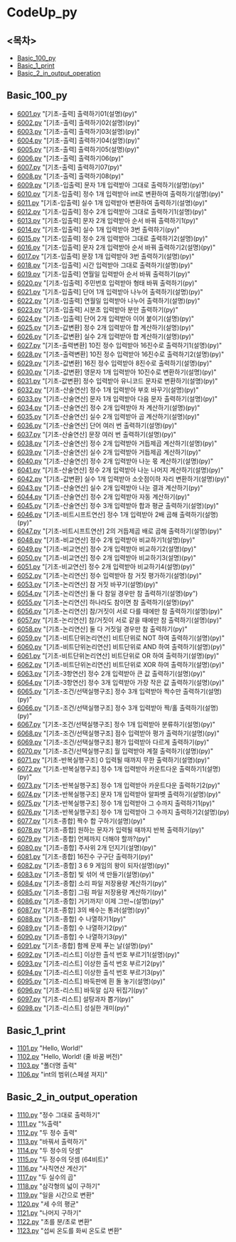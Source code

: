 # CodeUp_py

## <목차>

- [Basic_100_py](#Basic_100_py)
- [Basic_1_print](#Basic_1_print)
- [Basic_2_in_output_operation](#Basic_2_in_output_operation)

## Basic_100_py

- [6001.py](./CodeUp_py/Basic_100_py/6001.py) "[기초-출력] 출력하기01(설명)(py)"
- [6002.py](./CodeUp_py/Basic_100_py/6002.py) "[기초-출력] 출력하기02(설명)(py)"
- [6003.py](./CodeUp_py/Basic_100_py/6003.py) "[기초-출력] 출력하기03(설명)(py)"
- [6004.py](./CodeUp_py/Basic_100_py/6004.py) "[기초-출력] 출력하기04(설명)(py)"
- [6005.py](./CodeUp_py/Basic_100_py/6005.py) "[기초-출력] 출력하기05(설명)(py)"
- [6006.py](./CodeUp_py/Basic_100_py/6006.py) "[기초-출력] 출력하기06(py)"
- [6007.py](./CodeUp_py/Basic_100_py/6007.py) "[기초-출력] 출력하기07(py)"
- [6008.py](./CodeUp_py/Basic_100_py/6008.py) "[기초-출력] 출력하기08(py)"
- [6009.py](./CodeUp_py/Basic_100_py/6009.py) "[기초-입출력] 문자 1개 입력받아 그대로 출력하기(설명)(py)"
- [6010.py](./CodeUp_py/Basic_100_py/6010.py) "[기초-입출력] 정수 1개 입력받아 int로 변환하여 출력하기(설명)(py)"
- [6011.py](./CodeUp_py/Basic_100_py/6011.py) "[기초-입출력] 실수 1개 입력받아 변환하여 출력하기(설명)(py)"
- [6012.py](./CodeUp_py/Basic_100_py/6012.py) "[기초-입출력] 정수 2개 입력받아 그대로 출력하기1(설명)(py)"
- [6013.py](./CodeUp_py/Basic_100_py/6013.py) "[기초-입출력] 문자 2개 입력받아 순서 바꿔 출력하기1(py)"
- [6014.py](./CodeUp_py/Basic_100_py/6014.py) "[기초-입출력] 실수 1개 입력받아 3번 출력하기(py)"
- [6015.py](./CodeUp_py/Basic_100_py/6015.py) "[기초-입출력] 정수 2개 입력받아 그대로 출력하기2(설명)(py)"
- [6016.py](./CodeUp_py/Basic_100_py/6016.py) "[기초-입출력] 문자 2개 입력받아 순서 바꿔 출력하기2(설명)(py)"
- [6017.py](./CodeUp_py/Basic_100_py/6017.py) "[기초-입출력] 문장 1개 입력받아 3번 출력하기(설명)(py)"
- [6018.py](./CodeUp_py/Basic_100_py/6018.py) "[기초-입출력] 시간 입력받아 그대로 출력하기(설명)(py)"
- [6019.py](./CodeUp_py/Basic_100_py/6019.py) "[기초-입출력] 연월일 입력받아 순서 바꿔 출력하기(py)"
- [6020.py](./CodeUp_py/Basic_100_py/6020.py) "[기초-입출력] 주민번호 입력받아 형태 바꿔 출력하기(py)"
- [6021.py](./CodeUp_py/Basic_100_py/6021.py) "[기초-입출력] 단어 1개 입력받아 나누어 출력하기(설명)(py)"
- [6022.py](./CodeUp_py/Basic_100_py/6022.py) "[기초-입출력] 연월일 입력받아 나누어 출력하기(설명)(py)"
- [6023.py](./CodeUp_py/Basic_100_py/6023.py) "[기초-입출력] 시분초 입력받아 분만 출력하기(py)"
- [6024.py](./CodeUp_py/Basic_100_py/6024.py) "[기초-입출력] 단어 2개 입력받아 이어 붙이기(설명)(py)"
- [6025.py](./CodeUp_py/Basic_100_py/6025.py) "[기초-값변환] 정수 2개 입력받아 합 계산하기(설명)(py)"
- [6026.py](./CodeUp_py/Basic_100_py/6026.py) "[기초-값변환] 실수 2개 입력받아 합 계산하기(설명)(py)"
- [6027.py](./CodeUp_py/Basic_100_py/6027.py) "[기초-출력변환] 10진 정수 입력받아 16진수로 출력하기1(설명)(py)"
- [6028.py](./CodeUp_py/Basic_100_py/6028.py) "[기초-출력변환] 10진 정수 입력받아 16진수로 출력하기2(설명)(py)"
- [6029.py](./CodeUp_py/Basic_100_py/6029.py) "[기초-값변환] 16진 정수 입력받아 8진수로 출력하기(설명)(py)"
- [6030.py](./CodeUp_py/Basic_100_py/6030.py) "[기초-값변환] 영문자 1개 입력받아 10진수로 변환하기(설명)(py)"
- [6031.py](./CodeUp_py/Basic_100_py/6031.py) "[기초-값변환] 정수 입력받아 유니코드 문자로 변환하기(설명)(py)"
- [6032.py](./CodeUp_py/Basic_100_py/6032.py) "[기초-산술연산] 정수 1개 입력받아 부호 바꾸기(설명)(py)"
- [6033.py](./CodeUp_py/Basic_100_py/6033.py) "[기초-산술연산] 문자 1개 입력받아 다음 문자 출력하기(설명)(py)"
- [6034.py](./CodeUp_py/Basic_100_py/6034.py) "[기초-산술연산] 정수 2개 입력받아 차 계산하기(설명)(py)"
- [6035.py](./CodeUp_py/Basic_100_py/6035.py) "[기초-산술연산] 실수 2개 입력받아 곱 계산하기(설명)(py)"
- [6036.py](./CodeUp_py/Basic_100_py/6036.py) "[기초-산술연산] 단어 여러 번 출력하기(설명)(py)"
- [6037.py](./CodeUp_py/Basic_100_py/6037.py) "[기초-산술연산] 문장 여러 번 출력하기(설명)(py)"
- [6038.py](./CodeUp_py/Basic_100_py/6038.py) "[기초-산술연산] 정수 2개 입력받아 거듭제곱 계산하기(설명)(py)"
- [6039.py](./CodeUp_py/Basic_100_py/6039.py) "[기초-산술연산] 실수 2개 입력받아 거듭제곱 계산하기(py)"
- [6040.py](./CodeUp_py/Basic_100_py/6040.py) "[기초-산술연산] 정수 2개 입력받아 나눈 몫 계산하기(설명)(py)"
- [6041.py](./CodeUp_py/Basic_100_py/6041.py) "[기초-산술연산] 정수 2개 입력받아 나눈 나머지 계산하기(설명)(py)"
- [6042.py](./CodeUp_py/Basic_100_py/6042.py) "[기초-값변환] 실수 1개 입력받아 소숫점이하 자리 변환하기(설명)(py)"
- [6043.py](./CodeUp_py/Basic_100_py/6043.py) "[기초-산술연산] 실수 2개 입력받아 나눈 결과 계산하기(py)"
- [6044.py](./CodeUp_py/Basic_100_py/6044.py) "[기초-산술연산] 정수 2개 입력받아 자동 계산하기(py)"
- [6045.py](./CodeUp_py/Basic_100_py/6045.py) "[기초-산술연산] 정수 3개 입력받아 합과 평균 출력하기(설명)(py)"
- [6046.py](./CodeUp_py/Basic_100_py/6046.py) "[기초-비트시프트연산] 정수 1개 입력받아 2배 곱해 출력하기(설명)(py)"
- [6047.py](./CodeUp_py/Basic_100_py/6047.py) "[기초-비트시프트연산] 2의 거듭제곱 배로 곱해 출력하기(설명)(py)"
- [6048.py](./CodeUp_py/Basic_100_py/6048.py) "[기초-비교연산] 정수 2개 입력받아 비교하기1(설명)(py)"
- [6049.py](./CodeUp_py/Basic_100_py/6049.py) "[기초-비교연산] 정수 2개 입력받아 비교하기2(설명)(py)"
- [6050.py](./CodeUp_py/Basic_100_py/6050.py) "[기초-비교연산] 정수 2개 입력받아 비교하기3(설명)(py)"
- [6051.py](./CodeUp_py/Basic_100_py/6051.py) "[기초-비교연산] 정수 2개 입력받아 비교하기4(설명)(py)"
- [6052.py](./CodeUp_py/Basic_100_py/6052.py) "[기초-논리연산] 정수 입력받아 참 거짓 평가하기(설명)(py)"
- [6053.py](./CodeUp_py/Basic_100_py/6053.py) "[기초-논리연산] 참 거짓 바꾸기(설명)(py)"
- [6054.py](./CodeUp_py/Basic_100_py/6054.py) "[기초-논리연산] 둘 다 참일 경우만 참 출력하기(설명)(py")
- [6055.py](./CodeUp_py/Basic_100_py/6055.py) "[기초-논리연산] 하나라도 참이면 참 출력하기(설명)(py)"
- [6056.py](./CodeUp_py/Basic_100_py/6056.py) "[기초-논리연산] 참/거짓이 서로 다를 때에만 참 출력하기(설명)(py)"
- [6057.py](./CodeUp_py/Basic_100_py/6057.py) "[기초-논리연산] 참/거짓이 서로 같을 때에만 참 출력하기(설명)(py)"
- [6058.py](./CodeUp_py/Basic_100_py/6058.py) "[기초-논리연산] 둘 다 거짓일 경우만 참 출력하기(py)"
- [6059.py](./CodeUp_py/Basic_100_py/6059.py) "[기초-비트단위논리연산] 비트단위로 NOT 하여 출력하기(설명)(py)"
- [6060.py](./CodeUp_py/Basic_100_py/6060.py) "[기초-비트단위논리연산] 비트단위로 AND 하여 출력하기(설명)(py)"
- [6061.py](./CodeUp_py/Basic_100_py/6061.py) "[기초-비트단위논리연산] 비트단위로 OR 하여 출력하기(설명)(py)"
- [6062.py](./CodeUp_py/Basic_100_py/6062.py) "[기초-비트단위논리연산] 비트단위로 XOR 하여 출력하기(설명)(py)"
- [6063.py](./CodeUp_py/Basic_100_py/6063.py) "[기초-3항연산] 정수 2개 입력받아 큰 값 출력하기(설명)(py)"
- [6064.py](./CodeUp_py/Basic_100_py/6064.py) "[기초-3항연산] 정수 3개 입력받아 가장 작은 값 출력하기(설명)(py)"
- [6065.py](./CodeUp_py/Basic_100_py/6065.py) "[기초-조건/선택실행구조] 정수 3개 입력받아 짝수만 출력하기(설명)(py)"
- [6066.py](./CodeUp_py/Basic_100_py/6066.py) "[기초-조건/선택실행구조] 정수 3개 입력받아 짝/홀 출력하기(설명)(py)"
- [6067.py](./CodeUp_py/Basic_100_py/6067.py) "[기초-조건/선택실행구조] 정수 1개 입력받아 분류하기(설명)(py)"
- [6068.py](./CodeUp_py/Basic_100_py/6068.py) "[기초-조건/선택실행구조] 점수 입력받아 평가 출력하기(설명)(py)"
- [6069.py](./CodeUp_py/Basic_100_py/6069.py) "[기초-조건/선택실행구조] 평가 입력받아 다르게 출력하기(py)"
- [6070.py](./CodeUp_py/Basic_100_py/6070.py) "[기초-조건/선택실행구조] 월 입력받아 계절 출력하기(설명)(py)"
- [6071.py](./CodeUp_py/Basic_100_py/6071.py) "[기초-반복실행구조] 0 입력될 때까지 무한 출력하기(설명)(py)"
- [6072.py](./CodeUp_py/Basic_100_py/6072.py) "[기초-반복실행구조] 정수 1개 입력받아 카운트다운 출력하기1(설명)(py)"
- [6073.py](./CodeUp_py/Basic_100_py/6073.py) "[기초-반복실행구조] 정수 1개 입력받아 카운트다운 출력하기2(py)"
- [6074.py](./CodeUp_py/Basic_100_py/6074.py) "[기초-반복실행구조] 문자 1개 입력받아 알파벳 출력하기(설명)(py)"
- [6075.py](./CodeUp_py/Basic_100_py/6075.py) "[기초-반복실행구조] 정수 1개 입력받아 그 수까지 출력하기1(py)"
- [6076.py](./CodeUp_py/Basic_100_py/6076.py) "[기초-반복실행구조] 정수 1개 입력받아 그 수까지 출력하기2(설명)(py)
- [6077.py](./CodeUp_py/Basic_100_py/6077.py) "[기초-종합] 짝수 합 구하기(설명)(py)"
- [6078.py](./CodeUp_py/Basic_100_py/6078.py) "[기초-종합] 원하는 문자가 입력될 때까지 반복 출력하기(py)"
- [6079.py](./CodeUp_py/Basic_100_py/6079.py) "[기초-종합] 언제까지 더해야 할까?(py)"
- [6080.py](./CodeUp_py/Basic_100_py/6080.py) "[기초-종합] 주사위 2개 던지기(설명)(py)"
- [6081.py](./CodeUp_py/Basic_100_py/6081.py) "[기초-종합] 16진수 구구단 출력하기(py)"
- [6082.py](./CodeUp_py/Basic_100_py/6082.py) "[기초-종합] 3 6 9 게임의 왕이 되자(설명)(py)"
- [6083.py](./CodeUp_py/Basic_100_py/6083.py) "[기초-종합] 빛 섞어 색 만들기(설명)(py)"
- [6084.py](./CodeUp_py/Basic_100_py/6084.py) "[기초-종합] 소리 파일 저장용량 계산하기(py)"
- [6085.py](./CodeUp_py/Basic_100_py/6085.py) "[기초-종합] 그림 파일 저장용량 계산하기(py)"
- [6086.py](./CodeUp_py/Basic_100_py/6086.py) "[기초-종합] 거기까지! 이제 그만~(설명)(py)"
- [6087.py](./CodeUp_py/Basic_100_py/6087.py) "[기초-종합] 3의 배수는 통과(설명)(py)"
- [6088.py](./CodeUp_py/Basic_100_py/6088.py) "[기초-종합] 수 나열하기1(py)"
- [6089.py](./CodeUp_py/Basic_100_py/6089.py) "[기초-종합] 수 나열하기2(py)"
- [6090.py](./CodeUp_py/Basic_100_py/6090.py) "[기초-종합] 수 나열하기3(py)"
- [6091.py](./CodeUp_py/Basic_100_py/6091.py) "[기초-종합] 함께 문제 푸는 날(설명)(py)"
- [6092.py](./CodeUp_py/Basic_100_py/6092.py) "[기초-리스트] 이상한 출석 번호 부르기1(설명)(py)"
- [6093.py](./CodeUp_py/Basic_100_py/6093.py) "[기초-리스트] 이상한 출석 번호 부르기2(py)"
- [6094.py](./CodeUp_py/Basic_100_py/6094.py) "[기초-리스트] 이상한 출석 번호 부르기3(py)"
- [6095.py](./CodeUp_py/Basic_100_py/6095.py) "[기초-리스트] 바둑판에 흰 돌 놓기(설명)(py)"
- [6096.py](./CodeUp_py/Basic_100_py/6096.py) "[기초-리스트] 바둑알 십자 뒤집기(py)"
- [6097.py](./CodeUp_py/Basic_100_py/6097.py) "[기초-리스트] 설탕과자 뽑기(py)"
- [6098.py](./CodeUp_py/Basic_100_py/6098.py) "[기초-리스트] 성실한 개미(py)"

## Basic_1_print

- [1101.py](./CodeUp_py/Basic_1_print/1101.py) "Hello, World!"
- [1102.py](./CodeUp_py/Basic_1_print/1102.py) "Hello, World! (줄 바꿈 버전)"
- [1103.py](./CodeUp_py/Basic_1_print/1103.py) "폴더명 출력"
- [1106.py](./CodeUp_py/Basic_1_print/1106.py) "int의 범위(스페셜 져지)"

## Basic_2_in_output_operation

- [1110.py](./CodeUp_py/Basic_2_in_output_operation/1110.py) "정수 그대로 출력하기"
- [1111.py](./CodeUp_py/Basic_2_in_output_operation/1111.py) "%출력"
- [1112.py](./CodeUp_py/Basic_2_in_output_operation/1112.py) "두 정수 출력"
- [1113.py](./CodeUp_py/Basic_2_in_output_operation/1113.py) "바꿔서 출력하기"
- [1114.py](./CodeUp_py/Basic_2_in_output_operation/1114.py) "두 정수의 덧셈"
- [1115.py](./CodeUp_py/Basic_2_in_output_operation/1115.py) "두 정수의 덧셈 (64비트)"
- [1116.py](./CodeUp_py/Basic_2_in_output_operation/1116.py) "사칙연산 계산기"
- [1117.py](./CodeUp_py/Basic_2_in_output_operation/1117.py) "두 실수의 곱"
- [1118.py](./CodeUp_py/Basic_2_in_output_operation/1118.py) "삼각형의 넓이 구하기"
- [1119.py](./CodeUp_py/Basic_2_in_output_operation/1119.py) "일을 시간으로 변환"
- [1120.py](./CodeUp_py/Basic_2_in_output_operation/1120.py) "세 수의 평균"
- [1121.py](./CodeUp_py/Basic_2_in_output_operation/1121.py) "나머지 구하기"
- [1122.py](./CodeUp_py/Basic_2_in_output_operation/1122.py) "초를 분/초로 변환"
- [1123.py](./CodeUp_py/Basic_2_in_output_operation/1123.py) "섭씨 온도를 화씨 온도로 변환"
